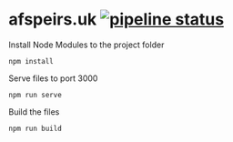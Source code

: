 # afspeirs.uk [![pipeline status](https://gitlab.com/AFSpeirs/afspeirs.gitlab.io/badges/master/pipeline.svg)](https://gitlab.com/AFSpeirs/afspeirs.gitlab.io/commits/master)


Install Node Modules to the project folder
```
npm install
```
Serve files to port 3000
```
npm run serve
```
Build the files
```
npm run build
```